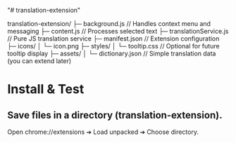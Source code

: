 "# translation-extension" 

translation-extension/
├─ background.js           // Handles context menu and messaging
├─ content.js              // Processes selected text
├─ translationService.js   // Pure JS translation service
├─ manifest.json           // Extension configuration
├─ icons/
│  └─ icon.png
├─ styles/
│  └─ tooltip.css          // Optional for future tooltip display
├─ assets/
│  └─ dictionary.json      // Simple translation data (you can extend later)

# Install & Test
## Save files in a directory (translation-extension).

Open chrome://extensions ➔ Load unpacked ➔ Choose directory.
